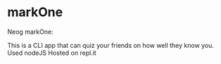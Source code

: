 # markOne
Neog markOne:

This is a CLI app that can quiz your friends on how well they know you.
Used nodeJS 
Hosted on repl.it